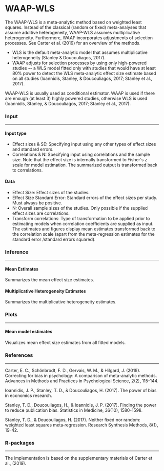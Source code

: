 WAAP-WLS
===

The WAAP-WLS is a meta-analytic method based on weighted least squares. Instead of the classical (random or fixed) meta-analyses that assume additive heterogeneity, WAAP-WLS assumes multiplicative heterogeneity. Furthermore, WAAP incorporates  adjustments of selection processes. See Carter et al. (2019) for an overview of the methods.
- WLS is the default meta-analytic model that assumes multiplicative heterogeneity (Stanley & Doucouliagos, 2017).
- WAAP adjusts for selection processes by using only high-powered studies -- a WLS model fitted only with studies that would have at least 80% power to detect the WLS meta-analytic effect size estimate based on all studies (Ioannidis, Stanley, & Doucouliagos, 2017; Stanley et al., 2017).

WAAP-WLS is usually used as conditional estimator. WAAP is used if there are enough (at least 3) highly powered studies, otherwise WLS is used (Ioannidis, Stanley, & Doucouliagos, 2017; Stanley et al., 2017).

### Input
---
#### Input type
- Effect sizes & SE: Specifying input using any other types of effect sizes and standard errors.
- Correlations & N: Specifying input using correlations and the sample size. Note that the effect size is internally transformed to Fisher's z scale for model estimation. The summarized output is transformed back to correlations.

#### Data
- Effect Size: Effect sizes of the studies.
- Effect Size Standard Error: Standard errors of the effect sizes per study. Must always be positive.
- N: Overall sample sizes of the studies. Only possible if the supplied effect sizes are correlations.
- Transform correlations: Type of transformation to be applied prior to estimating models when correlation coefficients are supplied as input. The estimates and figures display mean estimates transformed back to the correlation scale (apart from the meta-regression estimates for the standard error /standard errors squared).


### Inference
---
#### Mean Estimates
Summarizes the mean effect size estimates.

#### Multiplicative Heterogeneity Estimates
Summarizes the multiplicative heterogeneity estimates.


### Plots
---

#### Mean model estimates
Visualizes mean effect size estimates from all fitted models.


### References
---
Carter, E. C., Schönbrodt, F. D., Gervais, W. M., & Hilgard, J. (2019). Correcting for bias in psychology: A comparison of meta-analytic methods. Advances in Methods and Practices in Psychological Science, 2(2), 115-144.

Ioannidis, J. P., Stanley, T. D., & Doucouliagos, H. (2017). The power of bias in economics research.

Stanley, T. D., Doucouliagos, H., & Ioannidis, J. P. (2017). Finding the power to reduce publication bias. Statistics in Medicine, 36(10), 1580-1598.

Stanley, T. D., & Doucouliagos, H. (2017). Neither fixed nor random: weighted least squares meta‐regression. Research Synthesis Methods, 8(1), 19-42.


### R-packages
---
The implementation is based on the supplementary materials of Carter et al., (2019).
